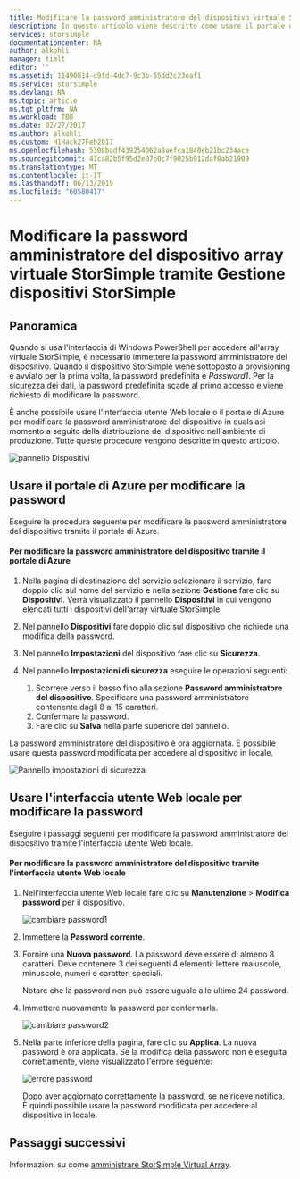 ```yaml
---
title: Modificare la password amministratore del dispositivo virtuale StorSimple | Documentazione Microsoft
description: In questo articolo viene descritto come usare il portale di Azure o l'interfaccia utente Web dell'array virtuale StorSimple per modificare la password amministratore del dispositivo.
services: storsimple
documentationcenter: NA
author: alkohli
manager: timlt
editor: ''
ms.assetid: 11490814-d9fd-4dc7-9c3b-55dd2c23eaf1
ms.service: storsimple
ms.devlang: NA
ms.topic: article
ms.tgt_pltfrm: NA
ms.workload: TBD
ms.date: 02/27/2017
ms.author: alkohli
ms.custom: H1Hack27Feb2017
ms.openlocfilehash: 5308badf439254062a8aefca1840eb21bc234ace
ms.sourcegitcommit: 41ca82b5f95d2e07b0c7f9025b912daf0ab21909
ms.translationtype: MT
ms.contentlocale: it-IT
ms.lasthandoff: 06/13/2019
ms.locfileid: "60580417"
---
```

# <a name="change-the-storsimple-virtual-array-device-administrator-password-via-storsimple-device-manager"></a>Modificare la password amministratore del dispositivo array virtuale StorSimple tramite Gestione dispositivi StorSimple

## <a name="overview"></a>Panoramica

Quando si usa l'interfaccia di Windows PowerShell per accedere all'array virtuale StorSimple, è necessario immettere la password amministratore del dispositivo. Quando il dispositivo StorSimple viene sottoposto a provisioning e avviato per la prima volta, la password predefinita è *Password1*. Per la sicurezza dei dati, la password predefinita scade al primo accesso e viene richiesto di modificare la password.

È anche possibile usare l'interfaccia utente Web locale o il portale di Azure per modificare la password amministratore del dispositivo in qualsiasi momento a seguito della distribuzione del dispositivo nell'ambiente di produzione. Tutte queste procedure vengono descritte in questo articolo.

 ![pannello Dispositivi](./media/storsimple-virtual-array-change-device-admin-password/ova-devices-blade.png)

## <a name="use-the-azure-portal-to-change-the-password"></a>Usare il portale di Azure per modificare la password

Eseguire la procedura seguente per modificare la password amministratore del dispositivo tramite il portale di Azure.

#### <a name="to-change-the-device-administrator-password-via-the-azure-portal"></a>Per modificare la password amministratore del dispositivo tramite il portale di Azure

1. Nella pagina di destinazione del servizio selezionare il servizio, fare doppio clic sul nome del servizio e nella sezione **Gestione** fare clic su **Dispositivi**. Verrà visualizzato il pannello **Dispositivi** in cui vengono elencati tutti i dispositivi dell'array virtuale StorSimple.

2. Nel pannello **Dispositivi** fare doppio clic sul dispositivo che richiede una modifica della password.

3. Nel pannello **Impostazioni** del dispositivo fare clic su **Sicurezza**.

4. Nel pannello **Impostazioni di sicurezza** eseguire le operazioni seguenti:
   
   1. Scorrere verso il basso fino alla sezione **Password amministratore del dispositivo**. Specificare una password amministratore contenente dagli 8 ai 15 caratteri.
   2. Confermare la password.
   3. Fare clic su **Salva** nella parte superiore del pannello.

La password amministratore del dispositivo è ora aggiornata. È possibile usare questa password modificata per accedere al dispositivo in locale.

![Pannello impostazioni di sicurezza](./media/storsimple-virtual-array-change-device-admin-password/ova-change-device-pwd.png)

## <a name="use-the-local-web-ui-to-change-the-password"></a>Usare l'interfaccia utente Web locale per modificare la password

Eseguire i passaggi seguenti per modificare la password amministratore del dispositivo tramite l'interfaccia utente Web locale.

#### <a name="to-change-the-device-administrator-password-via-the-local-web-ui"></a>Per modificare la password amministratore del dispositivo tramite l'interfaccia utente Web locale

1. Nell'interfaccia utente Web locale fare clic su **Manutenzione** > **Modifica password** per il dispositivo.
   
    ![cambiare password1](./media/storsimple-virtual-array-change-device-admin-password/image40.png)
2. Immettere la **Password corrente**.
3. Fornire una **Nuova password**. La password deve essere di almeno 8 caratteri. Deve contenere 3 dei seguenti 4 elementi: lettere maiuscole, minuscole, numeri e caratteri speciali.
   
    Notare che la password non può essere uguale alle ultime 24 password.
4. Immettere nuovamente la password per confermarla.
   
    ![cambiare password2](./media/storsimple-virtual-array-change-device-admin-password/image41.png)
5. Nella parte inferiore della pagina, fare clic su **Applica**. La nuova password è ora applicata. Se la modifica della password non è eseguita correttamente, viene visualizzato l'errore seguente:
   
    ![errore password](./media/storsimple-virtual-array-change-device-admin-password/image42.png)
   
    Dopo aver aggiornato correttamente la password, se ne riceve notifica. È quindi possibile usare la password modificata per accedere al dispositivo in locale.


## <a name="next-steps"></a>Passaggi successivi
Informazioni su come [amministrare StorSimple Virtual Array](storsimple-ova-web-ui-admin.md).

